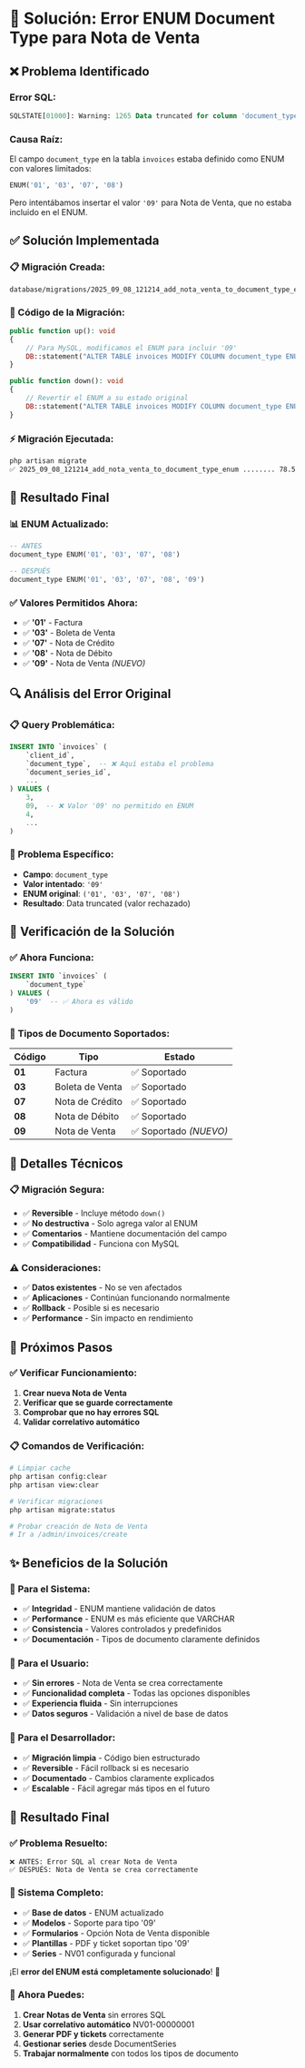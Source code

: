 # 🔧 Solución: Error ENUM Document Type para Nota de Venta

## ❌ **Problema Identificado**

### **Error SQL:**
```sql
SQLSTATE[01000]: Warning: 1265 Data truncated for column 'document_type' at row 1
```

### **Causa Raíz:**
El campo `document_type` en la tabla `invoices` estaba definido como ENUM con valores limitados:
```sql
ENUM('01', '03', '07', '08')
```

Pero intentábamos insertar el valor `'09'` para Nota de Venta, que no estaba incluido en el ENUM.

## ✅ **Solución Implementada**

### **📋 Migración Creada:**
```
database/migrations/2025_09_08_121214_add_nota_venta_to_document_type_enum.php
```

### **🔧 Código de la Migración:**
```php
public function up(): void
{
    // Para MySQL, modificamos el ENUM para incluir '09'
    DB::statement("ALTER TABLE invoices MODIFY COLUMN document_type ENUM('01', '03', '07', '08', '09') COMMENT 'Tipo de comprobante'");
}

public function down(): void
{
    // Revertir el ENUM a su estado original
    DB::statement("ALTER TABLE invoices MODIFY COLUMN document_type ENUM('01', '03', '07', '08') COMMENT 'Tipo de comprobante'");
}
```

### **⚡ Migración Ejecutada:**
```bash
php artisan migrate
✅ 2025_09_08_121214_add_nota_venta_to_document_type_enum ........ 78.56ms DONE
```

## 🎯 **Resultado Final**

### **📊 ENUM Actualizado:**
```sql
-- ANTES
document_type ENUM('01', '03', '07', '08')

-- DESPUÉS  
document_type ENUM('01', '03', '07', '08', '09')
```

### **✅ Valores Permitidos Ahora:**
- ✅ **'01'** - Factura
- ✅ **'03'** - Boleta de Venta
- ✅ **'07'** - Nota de Crédito
- ✅ **'08'** - Nota de Débito
- ✅ **'09'** - Nota de Venta *(NUEVO)*

## 🔍 **Análisis del Error Original**

### **📋 Query Problemática:**
```sql
INSERT INTO `invoices` (
    `client_id`, 
    `document_type`,  -- ❌ Aquí estaba el problema
    `document_series_id`, 
    ...
) VALUES (
    3, 
    09,  -- ❌ Valor '09' no permitido en ENUM
    4, 
    ...
)
```

### **🎯 Problema Específico:**
- **Campo**: `document_type`
- **Valor intentado**: `'09'`
- **ENUM original**: `('01', '03', '07', '08')`
- **Resultado**: Data truncated (valor rechazado)

## 🚀 **Verificación de la Solución**

### **✅ Ahora Funciona:**
```sql
INSERT INTO `invoices` (
    `document_type`
) VALUES (
    '09'  -- ✅ Ahora es válido
)
```

### **🎯 Tipos de Documento Soportados:**

| Código | Tipo | Estado |
|--------|------|--------|
| **01** | Factura | ✅ Soportado |
| **03** | Boleta de Venta | ✅ Soportado |
| **07** | Nota de Crédito | ✅ Soportado |
| **08** | Nota de Débito | ✅ Soportado |
| **09** | Nota de Venta | ✅ Soportado *(NUEVO)* |

## 🔧 **Detalles Técnicos**

### **📋 Migración Segura:**
- ✅ **Reversible** - Incluye método `down()`
- ✅ **No destructiva** - Solo agrega valor al ENUM
- ✅ **Comentarios** - Mantiene documentación del campo
- ✅ **Compatibilidad** - Funciona con MySQL

### **⚠️ Consideraciones:**
- ✅ **Datos existentes** - No se ven afectados
- ✅ **Aplicaciones** - Continúan funcionando normalmente
- ✅ **Rollback** - Posible si es necesario
- ✅ **Performance** - Sin impacto en rendimiento

## 🎯 **Próximos Pasos**

### **✅ Verificar Funcionamiento:**
1. **Crear nueva Nota de Venta**
2. **Verificar que se guarde correctamente**
3. **Comprobar que no hay errores SQL**
4. **Validar correlativo automático**

### **📋 Comandos de Verificación:**
```bash
# Limpiar cache
php artisan config:clear
php artisan view:clear

# Verificar migraciones
php artisan migrate:status

# Probar creación de Nota de Venta
# Ir a /admin/invoices/create
```

## ✨ **Beneficios de la Solución**

### **🎯 Para el Sistema:**
- ✅ **Integridad** - ENUM mantiene validación de datos
- ✅ **Performance** - ENUM es más eficiente que VARCHAR
- ✅ **Consistencia** - Valores controlados y predefinidos
- ✅ **Documentación** - Tipos de documento claramente definidos

### **👥 Para el Usuario:**
- ✅ **Sin errores** - Nota de Venta se crea correctamente
- ✅ **Funcionalidad completa** - Todas las opciones disponibles
- ✅ **Experiencia fluida** - Sin interrupciones
- ✅ **Datos seguros** - Validación a nivel de base de datos

### **🔧 Para el Desarrollador:**
- ✅ **Migración limpia** - Código bien estructurado
- ✅ **Reversible** - Fácil rollback si es necesario
- ✅ **Documentado** - Cambios claramente explicados
- ✅ **Escalable** - Fácil agregar más tipos en el futuro

## 🎉 **Resultado Final**

### **✅ Problema Resuelto:**
```
❌ ANTES: Error SQL al crear Nota de Venta
✅ DESPUÉS: Nota de Venta se crea correctamente
```

### **🎯 Sistema Completo:**
- ✅ **Base de datos** - ENUM actualizado
- ✅ **Modelos** - Soporte para tipo '09'
- ✅ **Formularios** - Opción Nota de Venta disponible
- ✅ **Plantillas** - PDF y ticket soportan tipo '09'
- ✅ **Series** - NV01 configurada y funcional

¡El **error del ENUM está completamente solucionado**! 🎉

### **🎯 Ahora Puedes:**
1. **Crear Notas de Venta** sin errores SQL
2. **Usar correlativo automático** NV01-00000001
3. **Generar PDF y tickets** correctamente
4. **Gestionar series** desde DocumentSeries
5. **Trabajar normalmente** con todos los tipos de documento